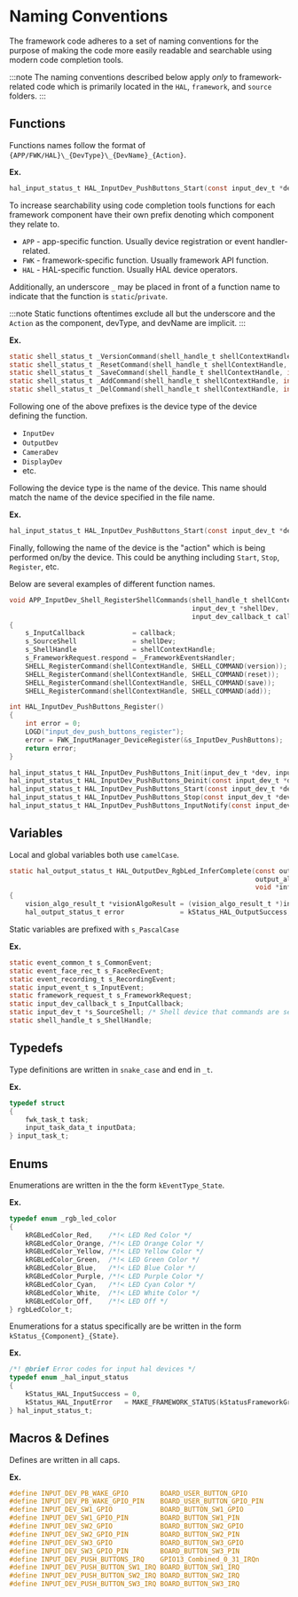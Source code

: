 ---
---

# Naming Conventions

The framework code adheres to a set of naming conventions
for the purpose of making the code more easily readable and searchable using modern code completion tools.

:::note
The naming conventions described below apply *only* to framework-related code which is primarily located in the `HAL`, `framework`, and `source` folders.
:::

## Functions

Functions names follow the format of `{APP/FWK/HAL}\_{DevType}\_{DevName}_{Action}`.

**Ex.**

```c title="HAL/common/hal_input_push_buttons.c"
hal_input_status_t HAL_InputDev_PushButtons_Start(const input_dev_t *dev);
```

To increase searchability using code completion tools
functions for each framework component have their own prefix denoting which component they relate to.

- `APP` - app-specific function. Usually device registration or event handler-related.
- `FWK` - framework-specific function. Usually framework API function.
- `HAL` - HAL-specific function. Usually HAL device operators.

Additionally,
an underscore `_` may be placed in front of a function name to indicate that the function is `static`/`private`.

:::note
Static functions oftentimes exclude all but the underscore and the `Action` as the component, devType, and devName are implicit.
:::

**Ex.**

```c title="Static Function Example"
static shell_status_t _VersionCommand(shell_handle_t shellContextHandle, int32_t argc, char **argv);
static shell_status_t _ResetCommand(shell_handle_t shellContextHandle, int32_t argc, char **argv);
static shell_status_t _SaveCommand(shell_handle_t shellContextHandle, int32_t argc, char **argv);
static shell_status_t _AddCommand(shell_handle_t shellContextHandle, int32_t argc, char **argv);
static shell_status_t _DelCommand(shell_handle_t shellContextHandle, int32_t argc, char **argv);
```

Following one of the above prefixes is the device type of the device defining the function.

- `InputDev`
- `OutputDev`
- `CameraDev`
- `DisplayDev`
- etc.

Following the device type is the name of the device.
This name should match the name of the device specified in the file name.

**Ex.**

```c title="HAL/common/hal_input_push_buttons.c"
hal_input_status_t HAL_InputDev_PushButtons_Start(const input_dev_t *dev);
```

Finally, following the name of the device is the "action" which is being performed on/by the device. This could be anything including `Start`, `Stop`, `Register`, etc.

Below are several examples of different function names.

```c title="APP Function Example" {0}
void APP_InputDev_Shell_RegisterShellCommands(shell_handle_t shellContextHandle,
                                              input_dev_t *shellDev,
                                              input_dev_callback_t callback)
{
    s_InputCallback            = callback;
    s_SourceShell              = shellDev;
    s_ShellHandle              = shellContextHandle;
    s_FrameworkRequest.respond = _FrameworkEventsHandler;
    SHELL_RegisterCommand(shellContextHandle, SHELL_COMMAND(version));
    SHELL_RegisterCommand(shellContextHandle, SHELL_COMMAND(reset));
    SHELL_RegisterCommand(shellContextHandle, SHELL_COMMAND(save));
    SHELL_RegisterCommand(shellContextHandle, SHELL_COMMAND(add));
```

```c title="FWK Function Example" {5}
int HAL_InputDev_PushButtons_Register()
{
    int error = 0;
    LOGD("input_dev_push_buttons_register");
    error = FWK_InputManager_DeviceRegister(&s_InputDev_PushButtons);
    return error;
}
```

```c title="HAL Function Example"
hal_input_status_t HAL_InputDev_PushButtons_Init(input_dev_t *dev, input_dev_callback_t callback);
hal_input_status_t HAL_InputDev_PushButtons_Deinit(const input_dev_t *dev);
hal_input_status_t HAL_InputDev_PushButtons_Start(const input_dev_t *dev);
hal_input_status_t HAL_InputDev_PushButtons_Stop(const input_dev_t *dev);
hal_input_status_t HAL_InputDev_PushButtons_InputNotify(const input_dev_t *dev, void *param);
```

## Variables

Local and global variables both use `camelCase`.

```c title="Local Variable Example" {5,6}
static hal_output_status_t HAL_OutputDev_RgbLed_InferComplete(const output_dev_t *dev,
                                                              output_algo_source_t source,
                                                              void *inferResult)
{
    vision_algo_result_t *visionAlgoResult = (vision_algo_result_t *)inferResult;
    hal_output_status_t error              = kStatus_HAL_OutputSuccess;
```

Static variables are prefixed with `s_PascalCase`

**Ex.**

```c title="Static Variable Example"
static event_common_t s_CommonEvent;
static event_face_rec_t s_FaceRecEvent;
static event_recording_t s_RecordingEvent;
static input_event_t s_InputEvent;
static framework_request_t s_FrameworkRequest;
static input_dev_callback_t s_InputCallback;
static input_dev_t *s_SourceShell; /* Shell device that commands are sent over */
static shell_handle_t s_ShellHandle;
```

## Typedefs

Type definitions are written in `snake_case` and end in `_t`.

**Ex.**

```c title="Typedef Example"
typedef struct
{
    fwk_task_t task;
    input_task_data_t inputData;
} input_task_t;
```

## Enums

Enumerations are written in the the form `kEventType_State`.

**Ex.**

```c title="Enumeration Example"
typedef enum _rgb_led_color
{
    kRGBLedColor_Red,    /*!< LED Red Color */
    kRGBLedColor_Orange, /*!< LED Orange Color */
    kRGBLedColor_Yellow, /*!< LED Yellow Color */
    kRGBLedColor_Green,  /*!< LED Green Color */
    kRGBLedColor_Blue,   /*!< LED Blue Color */
    kRGBLedColor_Purple, /*!< LED Purple Color */
    kRGBLedColor_Cyan,   /*!< LED Cyan Color */
    kRGBLedColor_White,  /*!< LED White Color */
    kRGBLedColor_Off,    /*!< LED Off */
} rgbLedColor_t;
```

Enumerations for a status specifically are be written in the form `kStatus_{Component}_{State}`.

**Ex.**

```c Enumeration title="Status Example"
/*! @brief Error codes for input hal devices */
typedef enum _hal_input_status
{
    kStatus_HAL_InputSuccess = 0,                                                      /*!< Successfully */
    kStatus_HAL_InputError   = MAKE_FRAMEWORK_STATUS(kStatusFrameworkGroups_Input, 1), /*!< Error occurs */
} hal_input_status_t;
```

## Macros & Defines

Defines are written in all caps.

**Ex.**

```c title="HAL/common/hal_input_push_buttons.c"
#define INPUT_DEV_PB_WAKE_GPIO        BOARD_USER_BUTTON_GPIO
#define INPUT_DEV_PB_WAKE_GPIO_PIN    BOARD_USER_BUTTON_GPIO_PIN
#define INPUT_DEV_SW1_GPIO            BOARD_BUTTON_SW1_GPIO
#define INPUT_DEV_SW1_GPIO_PIN        BOARD_BUTTON_SW1_PIN
#define INPUT_DEV_SW2_GPIO            BOARD_BUTTON_SW2_GPIO
#define INPUT_DEV_SW2_GPIO_PIN        BOARD_BUTTON_SW2_PIN
#define INPUT_DEV_SW3_GPIO            BOARD_BUTTON_SW3_GPIO
#define INPUT_DEV_SW3_GPIO_PIN        BOARD_BUTTON_SW3_PIN
#define INPUT_DEV_PUSH_BUTTONS_IRQ    GPIO13_Combined_0_31_IRQn
#define INPUT_DEV_PUSH_BUTTON_SW1_IRQ BOARD_BUTTON_SW1_IRQ
#define INPUT_DEV_PUSH_BUTTON_SW2_IRQ BOARD_BUTTON_SW2_IRQ
#define INPUT_DEV_PUSH_BUTTON_SW3_IRQ BOARD_BUTTON_SW3_IRQ
```
